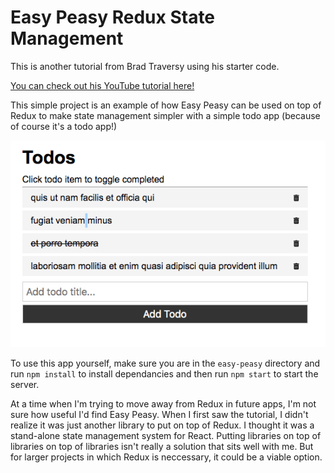 # Easy Peasy Redux State Management

This is another tutorial from Brad Traversy using his starter code.

[You can check out his YouTube tutorial here!](https://www.youtube.com/watch?v=cSUt8b2qapM)

This simple project is an example of how Easy Peasy can be used on top of Redux to make state management simpler with a simple todo app (because of course it's a todo app!)

![Screenshot of Todo App](screenshot.png "Todo App")

To use this app yourself, make sure you are in the `easy-peasy` directory and run `npm install` to install dependancies and then run `npm start` to start the server.

At a time when I'm trying to move away from Redux in future apps, I'm not sure how useful I'd find Easy Peasy. When I first saw the tutorial, I didn't realize it was just another library to put on top of Redux. I thought it was a stand-alone state management system for React. Putting libraries on top of libraries on top of libraries isn't really a solution that sits well with me. But for larger projects in which Redux is neccessary, it could be a viable option.
